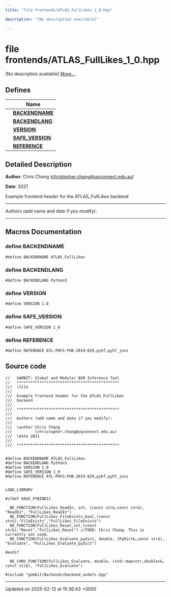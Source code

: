```yaml
---
title: "file frontends/ATLAS_FullLikes_1_0.hpp"

description: "[No description available]"

---
```


# file frontends/ATLAS_FullLikes_1_0.hpp

[No description available] [More...](#detailed-description)

## Defines

|                | Name           |
| -------------- | -------------- |
|  | **[BACKENDNAME](/documentation/code/files/atlas__fulllikes__1__0_8hpp/#define-backendname)**  |
|  | **[BACKENDLANG](/documentation/code/files/atlas__fulllikes__1__0_8hpp/#define-backendlang)**  |
|  | **[VERSION](/documentation/code/files/atlas__fulllikes__1__0_8hpp/#define-version)**  |
|  | **[SAFE_VERSION](/documentation/code/files/atlas__fulllikes__1__0_8hpp/#define-safe-version)**  |
|  | **[REFERENCE](/documentation/code/files/atlas__fulllikes__1__0_8hpp/#define-reference)**  |

## Detailed Description


**Author**: Chris Chang ([christopher.chang@uqconnect.edu.au](mailto:christopher.chang@uqconnect.edu.au)) 

**Date**: 2021

Example frontend header for the ATLAS_FullLikes backend



------------------

Authors (add name and date if you modify):



------------------




## Macros Documentation

### define BACKENDNAME

```
#define BACKENDNAME ATLAS_FullLikes
```


### define BACKENDLANG

```
#define BACKENDLANG Python3
```


### define VERSION

```
#define VERSION 1.0
```


### define SAFE_VERSION

```
#define SAFE_VERSION 1_0
```


### define REFERENCE

```
#define REFERENCE ATL-PHYS-PUB-2019-029,pyhf,pyhf_joss
```


## Source code

```
//   GAMBIT: Global and Modular BSM Inference Tool
//   *********************************************
///  \file
///
///  Example frontend header for the ATLAS_FullLikes 
///  backend
///
///  *********************************************
///
///  Authors (add name and date if you modify):
///
///  \author Chris Chang
///          (christopher.chang@uqconnect.edu.au)
///  \date 2021
///
///  *********************************************


#define BACKENDNAME ATLAS_FullLikes
#define BACKENDLANG Python3
#define VERSION 1.0
#define SAFE_VERSION 1_0
#define REFERENCE ATL-PHYS-PUB-2019-029,pyhf,pyhf_joss


LOAD_LIBRARY

#ifdef HAVE_PYBIND11

  BE_FUNCTION(FullLikes_ReadIn, int, (const str&,const str&), "ReadIn", "FullLikes_ReadIn")
  BE_FUNCTION(FullLikes_FileExists,bool,(const str&),"FileExists","FullLikes_FileExists")
  BE_FUNCTION(FullLikes_Reset,int,(const str&),"Reset","FullLikes_Reset") //TODO: Chris Chang. This is currently not used.
  BE_FUNCTION(FullLikes_Evaluate_pydict, double, (PyDict&,const str&), "Evaluate", "FullLikes_Evaluate_pydict")

#endif

  BE_CONV_FUNCTION(FullLikes_Evaluate, double, (std::map<str,double>&, const str&), "FullLikes_Evaluate")

#include "gambit/Backends/backend_undefs.hpp"
```


-------------------------------

Updated on 2025-02-12 at 15:36:43 +0000

